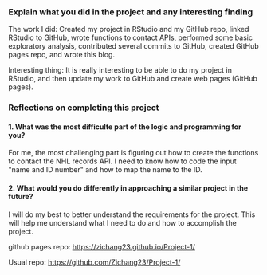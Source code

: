 ### Explain what you did in the project and any interesting finding 

The work I did: Created my project in RStudio and my GitHub repo, linked RStudio to GitHub, wrote functions to contact APIs, performed some basic exploratory analysis, contributed several commits to GitHub, created GitHub pages repo, and wrote this blog.

Interesting thing: It is really interesting to be able to do my project in RStudio, and then update my work to GitHub and create web pages (GitHub pages).

### Reflections on completing this project

#### 1. What was the most difficulte part of the logic and programming for you?

For me, the most challenging part is figuring out how to create the functions to contact the NHL records API. I need to know how to code the input "name and ID number" and how to map the name to the ID.

#### 2. What would you do differently in approaching a similar project in the future?

I will do my best to better understand the requirements for the project. This will help me understand what I need to do and how to accomplish the project.



github pages repo: https://zichang23.github.io/Project-1/

Usual repo: https://github.com/Zichang23/Project-1/
